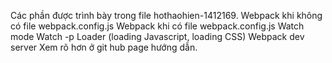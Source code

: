 Các phần được trình bày trong file hothaohien-1412169.
    Webpack khi không có file webpack.config.js
    Webpack khi có file webpack.config.js
    Watch mode
    Watch -p
    Loader (loading Javascript, loading CSS)
    Webpack dev server
Xem rõ hơn ở git hub page hướng dẫn. 
